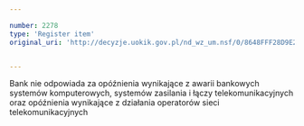 ```yaml
---

number: 2278
type: 'Register item'
original_uri: 'http://decyzje.uokik.gov.pl/nd_wz_um.nsf/0/8648FFF28D9E2E30C125786F003DF033?OpenDocument'


---
```


Bank nie odpowiada za opóźnienia wynikające z awarii bankowych systemów komputerowych, systemów zasilania i łączy telekomunikacyjnych oraz opóźnienia wynikające z działania operatorów sieci telekomunikacyjnych
